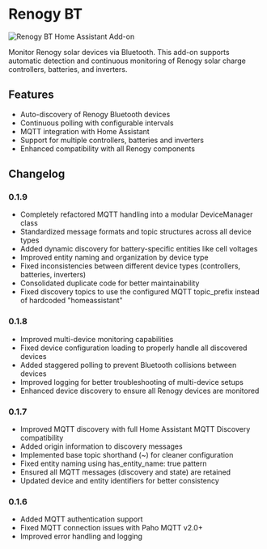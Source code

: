 # Renogy BT

![Renogy BT Home Assistant Add-on](https://github.com/cyrils/renogy-bt/assets/5549113/bcdef6ec-efc9-44fd-af70-67165cf6862e)

Monitor Renogy solar devices via Bluetooth. This add-on supports automatic detection and continuous monitoring of Renogy solar charge controllers, batteries, and inverters.

## Features

- Auto-discovery of Renogy Bluetooth devices
- Continuous polling with configurable intervals
- MQTT integration with Home Assistant
- Support for multiple controllers, batteries and inverters
- Enhanced compatibility with all Renogy components

## Changelog

### 0.1.9

- Completely refactored MQTT handling into a modular DeviceManager class
- Standardized message formats and topic structures across all device types
- Added dynamic discovery for battery-specific entities like cell voltages
- Improved entity naming and organization by device type
- Fixed inconsistencies between different device types (controllers, batteries, inverters)
- Consolidated duplicate code for better maintainability
- Fixed discovery topics to use the configured MQTT topic_prefix instead of hardcoded "homeassistant"

### 0.1.8

- Improved multi-device monitoring capabilities
- Fixed device configuration loading to properly handle all discovered devices
- Added staggered polling to prevent Bluetooth collisions between devices
- Improved logging for better troubleshooting of multi-device setups
- Enhanced device discovery to ensure all Renogy devices are monitored

### 0.1.7

- Improved MQTT discovery with full Home Assistant MQTT Discovery compatibility
- Added origin information to discovery messages
- Implemented base topic shorthand (~) for cleaner configuration
- Fixed entity naming using has_entity_name: true pattern
- Ensured all MQTT messages (discovery and state) are retained
- Updated device and entity identifiers for better consistency

### 0.1.6

- Added MQTT authentication support
- Fixed MQTT connection issues with Paho MQTT v2.0+
- Improved error handling and logging
